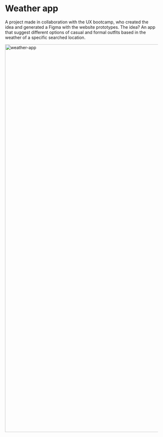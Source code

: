 # Weather app 

A project made in collaboration with the UX bootcamp, who created the idea and generated a Figma with the website prototypes. The idea? An app that suggest different options of casual and formal outfits based in the weather of a specific searched location.

<img width="1275" alt="weather-app" src="https://user-images.githubusercontent.com/84371647/162481742-7c28d708-b3ce-4b9a-8c78-c06912f33dab.png">
